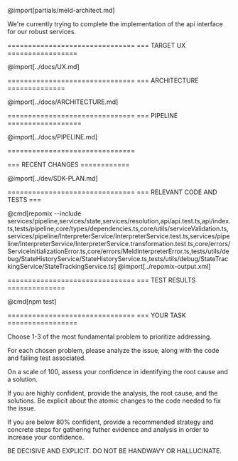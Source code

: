@import[partials/meld-architect.md]

We're currently trying to complete the implementation of the api interface for our robust services.

===============================
=== TARGET UX =================

@import[../docs/UX.md]

===============================
=== ARCHITECTURE ==============

@import[../docs/ARCHITECTURE.md]

===============================
=== PIPELINE ==================

@import[../docs/PIPELINE.md]

===============================

=== RECENT CHANGES ============

@import[../dev/SDK-PLAN.md]

===============================
=== RELEVANT CODE AND TESTS ===

@cmd[repomix --include services/pipeline,services/state,services/resolution,api/api.test.ts,api/index.ts,tests/pipeline,core/types/dependencies.ts,core/utils/serviceValidation.ts,services/pipeline/InterpreterService/InterpreterService.test.ts,services/pipeline/InterpreterService/InterpreterService.transformation.test.ts,core/errors/ServiceInitializationError.ts,core/errors/MeldInterpreterError.ts,tests/utils/debug/StateHistoryService/StateHistoryService.ts,tests/utils/debug/StateTrackingService/StateTrackingService.ts]
@import[../repomix-output.xml]

===============================
=== TEST RESULTS ==============

@cmd[npm test]

===============================
=== YOUR TASK =================

Choose 1-3 of the most fundamental problem to prioritize addressing.

For each chosen problem, please analyze the issue, along with the code and failing test associated.

On a scale of 100, assess your confidence in identifying the root cause and a solution.

If you are highly confident, provide the analysis, the root cause, and the solutions. Be explicit about the atomic changes to the code needed to fix the issue.

If you are below 80% confident, provide a recommended strategy and concrete steps for gathering futher evidence and analysis in order to increase your confidence.

BE DECISIVE AND EXPLICIT. DO NOT BE HANDWAVY OR HALLUCINATE.